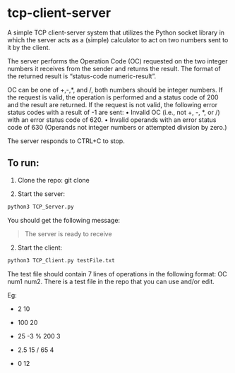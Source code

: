 # tcp-client-server
A simple TCP client-server system that utilizes the Python socket library in which the server acts as a (simple) calculator to act on two numbers sent to it by the client.

The server performs the Operation Code (OC) requested on the two integer numbers it receives from the sender and returns the result. The format of the returned result is “status-code numeric-result”. 

OC can be one of +,-,*, and /, both numbers should be integer numbers. If the request is valid, the operation is performed and a status code of 200 and the result are returned. If the request is not valid, the following error status codes with a result of -1 are sent:
• Invalid OC (i.e., not +, -, *, or /) with an error status code of 620.
• Invalid operands with an error status code of 630 (Operands not integer numbers or attempted division by zero.)

The server responds to CTRL+C to stop.

## To run:

1. Clone the repo: git clone 
  
2. Start the server:
   
```bash
python3 TCP_Server.py
```
You should get the following message: 

> The server is ready to receive

2. Start the client:

```bash
python3 TCP_Client.py testFile.txt
```
The test file should contain 7 lines of operations in the following format: OC num1 num2. There is a test file in the repo that you can use and/or edit.

Eg:

+ 2 10
- 100 20
* 25 -3
% 200 3
- 2.5 15
/ 65 4
+ 0 12
